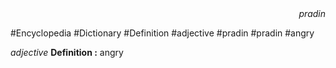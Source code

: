 
<div align="right"><i>pradin</i></div>

#Encyclopedia #Dictionary #Definition #adjective #pradin #pradin #angry

*adjective*
**Definition :** angry